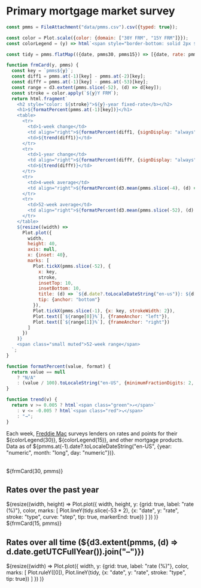 # Primary mortgage market survey

```js
const pmms = FileAttachment("data/pmms.csv").csv({typed: true});
```

```js
const color = Plot.scale({color: {domain: ["30Y FRM", "15Y FRM"]}});
const colorLegend = (y) => html`<span style="border-bottom: solid 2px ${color.apply(`${y}Y FRM`)};">${y}-year fixed-rate</span>`;
```

```js
const tidy = pmms.flatMap(({date, pmms30, pmms15}) => [{date, rate: pmms30, type: "30Y FRM"}, {date, rate: pmms15, type: "15Y FRM"}]);
```

```js
function frmCard(y, pmms) {
  const key = `pmms${y}`;
  const diff1 = pmms.at(-1)[key] - pmms.at(-2)[key];
  const diffY = pmms.at(-1)[key] - pmms.at(-53)[key];
  const range = d3.extent(pmms.slice(-52), (d) => d[key]);
  const stroke = color.apply(`${y}Y FRM`);
  return html.fragment`
    <h2 style="color: ${stroke}">${y}-year fixed-rate</b></h2>
    <h1>${formatPercent(pmms.at(-1)[key])}</h1>
    <table>
      <tr>
        <td>1-week change</td>
        <td align="right">${formatPercent(diff1, {signDisplay: "always"})}</td>
        <td>${trend(diff1)}</td>
      </tr>
      <tr>
        <td>1-year change</td>
        <td align="right">${formatPercent(diffY, {signDisplay: "always"})}</td>
        <td>${trend(diffY)}</td>
      </tr>
      <tr>
        <td>4-week average</td>
        <td align="right">${formatPercent(d3.mean(pmms.slice(-4), (d) => d[key]))}</td>
      </tr>
      <tr>
        <td>52-week average</td>
        <td align="right">${formatPercent(d3.mean(pmms.slice(-52), (d) => d[key]))}</td>
      </tr>
    </table>
    ${resize((width) =>
      Plot.plot({
        width,
        height: 40,
        axis: null,
        x: {inset: 40},
        marks: [
          Plot.tickX(pmms.slice(-52), {
            x: key,
            stroke,
            insetTop: 10,
            insetBottom: 10,
            title: (d) => `${d.date?.toLocaleDateString("en-us")}: ${d[key]}%`,
            tip: {anchor: "bottom"}
          }),
          Plot.tickX(pmms.slice(-1), {x: key, strokeWidth: 2}),
          Plot.text([`${range[0]}%`], {frameAnchor: "left"}),
          Plot.text([`${range[1]}%`], {frameAnchor: "right"})
        ]
      })
    )}
    <span class="small muted">52-week range</span>
  `;
}

function formatPercent(value, format) {
  return value == null
    ? "N/A"
    : (value / 100).toLocaleString("en-US", {minimumFractionDigits: 2, style: "percent", ...format});
}

function trend(v) {
  return v >= 0.005 ? html`<span class="green">↗︎</span>`
    : v <= -0.005 ? html`<span class="red">↘︎</span>`
    : "→";
}
```

Each week, [Freddie Mac](https://www.freddiemac.com/pmms/about-pmms.html) surveys lenders on rates and points for their ${colorLegend(30)}, ${colorLegend(15)}, and other mortgage products. Data as of ${pmms.at(-1).date?.toLocaleDateString("en-US", {year: "numeric", month: "long", day: "numeric"})}.

<div class="grid grid-cols-3" style="margin-top: 2rem;">
  <div class="card">${frmCard(30, pmms)}</div>
  <div class="card grid-colspan-2 grid-rowspan-2" style="display: flex; flex-direction: column;">
    <h2>Rates over the past year</h2>
    <span style="flex-grow: 1;">${resize((width, height) =>
      Plot.plot({
        width,
        height,
        y: {grid: true, label: "rate (%)"},
        color,
        marks: [
          Plot.lineY(tidy.slice(-53 * 2), {x: "date", y: "rate", stroke: "type", curve: "step", tip: true, markerEnd: true})
        ]
      })
    )}</span>
  </div>
  <div class="card">${frmCard(15, pmms)}</div>
</div>

<div class="grid">
  <div class="card">
    <h2>Rates over all time (${d3.extent(pmms, (d) => d.date.getUTCFullYear()).join("–")})</h2>
    ${resize((width) =>
      Plot.plot({
        width,
        y: {grid: true, label: "rate (%)"},
        color,
        marks: [
          Plot.ruleY([0]),
          Plot.lineY(tidy, {x: "date", y: "rate", stroke: "type", tip: true})
        ]
      })
    )}
  </div>
</div>
